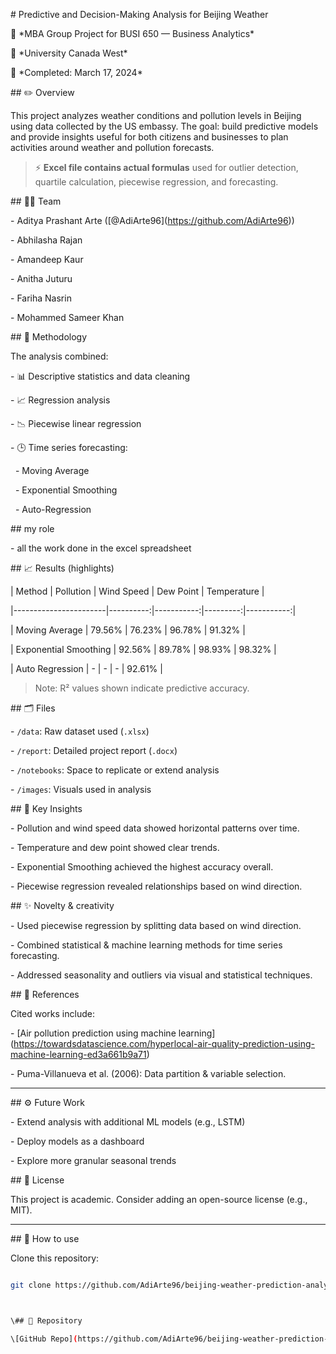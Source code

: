 \# Predictive and Decision-Making Analysis for Beijing Weather



📍 \*MBA Group Project for BUSI 650 — Business Analytics\*  

🏫 \*University Canada West\*  

📅 \*Completed: March 17, 2024\*



\## ✏️ Overview

This project analyzes weather conditions and pollution levels in Beijing using data collected by the US embassy. The goal: build predictive models and provide insights useful for both citizens and businesses to plan activities around weather and pollution forecasts.


> ⚡ **Excel file contains actual formulas** used for outlier detection, quartile calculation, piecewise regression, and forecasting.


\## 👩‍💻 Team

\- Aditya Prashant Arte (\[@AdiArte96](https://github.com/AdiArte96))

\- Abhilasha Rajan

\- Amandeep Kaur

\- Anitha Juturu

\- Fariha Nasrin

\- Mohammed Sameer Khan



\## 🧰 Methodology

The analysis combined:

\- 📊 Descriptive statistics and data cleaning

\- 📈 Regression analysis

\- 📉 Piecewise linear regression

\- 🕒 Time series forecasting:

&nbsp; - Moving Average

&nbsp; - Exponential Smoothing

&nbsp; - Auto-Regression

\## my role

\- all the work done in the excel spreadsheet


\## 📈 Results (highlights)

| Method                 | Pollution | Wind Speed | Dew Point | Temperature |

|-----------------------|----------:|-----------:|---------:|-----------:|

| Moving Average        | 79.56%    | 76.23%     | 96.78%   | 91.32%     |

| Exponential Smoothing | 92.56%    | 89.78%     | 98.93%   | 98.32%     |

| Auto Regression       | -         | -          | -        | 92.61%     |



> Note: R² values shown indicate predictive accuracy.



\## 🗂 Files

\- `/data`: Raw dataset used (`.xlsx`)

\- `/report`: Detailed project report (`.docx`)

\- `/notebooks`: Space to replicate or extend analysis

\- `/images`: Visuals used in analysis



\## 🧠 Key Insights

\- Pollution and wind speed data showed horizontal patterns over time.

\- Temperature and dew point showed clear trends.

\- Exponential Smoothing achieved the highest accuracy overall.

\- Piecewise regression revealed relationships based on wind direction.



\## ✨ Novelty \& creativity

\- Used piecewise regression by splitting data based on wind direction.

\- Combined statistical \& machine learning methods for time series forecasting.

\- Addressed seasonality and outliers via visual and statistical techniques.



\## 📌 References

Cited works include:

\- \[Air pollution prediction using machine learning](https://towardsdatascience.com/hyperlocal-air-quality-prediction-using-machine-learning-ed3a661b9a71)

\- Puma-Villanueva et al. (2006): Data partition \& variable selection.



---



\## ⚙️ Future Work

\- Extend analysis with additional ML models (e.g., LSTM)

\- Deploy models as a dashboard

\- Explore more granular seasonal trends



\## 📜 License

This project is academic. Consider adding an open-source license (e.g., MIT).



---



\## 🚀 How to use

Clone this repository:

```bash

git clone https://github.com/AdiArte96/beijing-weather-prediction-analysis.git



\## 🔗 Repository

\[GitHub Repo](https://github.com/AdiArte96/beijing-weather-prediction-analysis)

